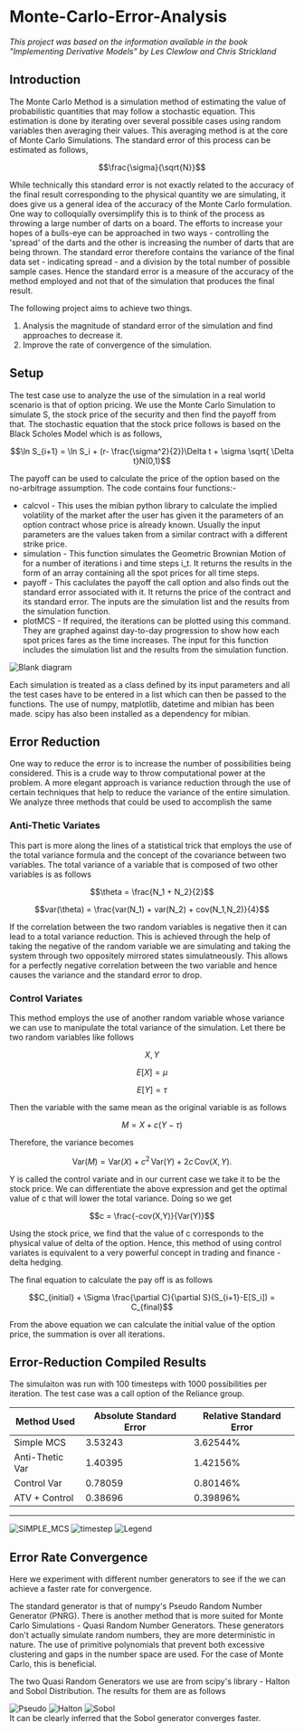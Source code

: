 # Monte-Carlo-Error-Analysis
_This project was based on the information available in the book "Implementing Derivative Models" by Les Clewlow and Chris Strickland_
## Introduction
The Monte Carlo Method is a simulation method of estimating the value of probabilistic quantities that may follow a stochastic equation. This estimation is done by iterating over several possible cases using random variables then averaging their values. This averaging method is at the core of Monte Carlo Simulations. The standard error of this process can be estimated as follows,

```math
\frac{\sigma}{\sqrt{N}}
```
While technically this standard error is not exactly related to the accuracy of the final result corresponding to the physical quantity we are simulating, it does give us a general idea of the accuracy of the Monte Carlo formulation. One way to colloquially oversimplify this is to think of the process as throwing a large number of darts on a board. The efforts to increase your hopes of a bulls-eye can be approached in two ways - controlling the 'spread' of the darts and the other is increasing the number of darts that are being thrown. The standard error therefore contains the variance of the final data set - indicating spread - and a division by the total number of possible sample cases. Hence the standard error is a measure of the accuracy of the method employed and not that of the simulation that produces the final result.

The following project aims to achieve two things.

1. Analysis the magnitude of standard error of the simulation and find approaches to decrease it.
2. Improve the rate of convergence of the simulation.

## Setup

The test case use to analyze the use of the simulation in a real world scenario is that of option pricing. We use the Monte Carlo Simulation to simulate S, the stock price of the security and then find the payoff from that. The stochastic equation that the stock price follows is based on the Black Scholes Model which is as follows,
```math
\ln S_{i+1} = \ln S_i + (r- \frac{\sigma^2}{2})\Delta t + \sigma \sqrt{ \Delta t}N(0,1)
```

The payoff can be used to calculate the price of the option based on the no-arbitrage assumption. The code contains four functions:-

* calcvol - This uses the mibian python library to calculate the implied volatility of the market after the user has given it the parameters of an option contract whose price is already known. Usually the input parameters are the values taken from a similar contract with a different strike price.
* simulation - This function simulates the Geometric Brownian Motion of for a number of iterations i and time steps i_t. It returns the results in the form of an array containing all the spot prices for all time steps.
* payoff - This caclulates the payoff the call option and also finds out the standard error associated with it. It returns the price of the contract and its standard error. The inputs are the simulation list and the results from the simulation function.
* plotMCS - If required, the iterations can be plotted using this command. They are graphed against day-to-day progression to show how each spot prices fares as the time increases. The input for this function includes the simulation list and the results from the simulation function. 


![Blank diagram](https://github.com/areenraj/Monte-Carlo-Error-Analysis/assets/80944803/2cfd075b-7fa4-4663-91e4-4f5815f9f5f5)

Each simulation is treated as a class defined by its input parameters and all the test cases have to be entered in a list which can then be passed to the functions. The use of numpy, matplotlib, datetime and mibian has been made. scipy has also been installed as a dependency for mibian. 

## Error Reduction

One way to reduce the error is to increase the number of possibilities being considered. This is a crude way to throw computational power at the problem. A more elegant approach is variance reduction through the use of certain techniques that help to reduce the variance of the entire simulation. We analyze three methods that could be used to accomplish the same

### Anti-Thetic Variates
This part is more along the lines of a statistical trick that employs the use of the total variance formula and the concept of the covariance between two variables. The total variance of a variable that is composed of two other variables is as follows
```math
\theta = \frac{N_1 + N_2}{2}
```
```math
var(\theta) = \frac{var(N_1) + var(N_2) + cov(N_1,N_2)}{4}
```
If the correlation between the two random variables is negative then it can lead to a total variance reduction. This is achieved through the help of taking the negative of the random variable we are simulating and taking the system through two oppositely mirrored states simulatneously. This allows for a perfectly negative correlation between the two variable and hence causes the variance and the standard error to drop. 

### Control Variates
This method employs the use of another random variable whose variance we can use to manipulate the total variance of the simulation. Let there be two random variables like follows
```math
X,Y
```
```math
E[X] = \mu
```
```math
E[Y] = \tau
```
Then the variable with the same mean as the original variable is as follows
```math
M = X + c(Y- \tau)
```
Therefore, the variance becomes 
```math
{\displaystyle {\textrm {Var}}(M)={\textrm {Var}}\left(X\right)+c^{2}\,{\textrm {Var}}\left(Y\right)+2c\,{\textrm {Cov}}\left(X,Y\right).}
```
Y is called the control variate and in our current case we take it to be the stock price. We can differentiate the above expression and get the optimal value of c that will lower the total variance. Doing so we get
```math
c = \frac{-cov(X,Y)}{Var(Y)}
```
Using the stock price, we find that the value of c corresponds to the physical value of delta of the option. Hence, this method of using control variates is equivalent to a very powerful concept in trading and finance - delta hedging. 

The final equation to calculate the pay off is as follows
```math
C_{initial} + \Sigma \frac{\partial C}{\partial S}(S_{i+1}-E[S_i]) = C_{final}
```
From the above equation we can calculate the initial value of the option price, the summation is over all iterations. 

## Error-Reduction Compiled Results

The simulaiton was run with 100 timesteps with 1000 possibilities per iteration. The test case was a call option of the Reliance group. 

|  Method Used  |Absolute Standard Error  |Relative Standard Error  |
|---------------|-------------------------|-------------------------|
|Simple MCS     |         3.53243         |         3.62544%        |       
|Anti-Thetic Var|         1.40395         |         1.42156%        |
|Control Var    |         0.78059         |         0.80146%        |
|ATV + Control  |         0.38696         |         0.39896%        |
____________________________________________________________________

![SIMPLE_MCS](https://github.com/areenraj/Monte-Carlo-Error-Analysis/assets/80944803/21899bb7-8abd-437a-a9d6-90675834e722)
![timestep](https://github.com/areenraj/Monte-Carlo-Error-Analysis/assets/80944803/e361b3fc-bb69-411d-a7a2-a99c9808fedf)
![Legend](https://github.com/areenraj/Monte-Carlo-Error-Analysis/assets/80944803/f74a1de2-d4d7-41d9-9ec7-b6118cc5185b)

## Error Rate Convergence

Here we experiment with different number generators to see if the we can achieve a faster rate for convergence.

The standard generator is that of numpy's Pseudo Random Number Generator (PNRG). There is another method that is more suited for Monte Carlo Simulations - Quasi Random Number Generators. These generators don't actually simulate random numbers, they are more deterministic in nature. The use of primitive polynomials that prevent both excessive clustering and gaps in the number space are used. For the case of Monte Carlo, this is beneficial. 

The two Quasi Random Generators we use are from scipy's library - Halton and Sobol Distribution. The results for them are as follows

![Pseudo](https://github.com/areenraj/Monte-Carlo-Error-Analysis/assets/80944803/e9bb3dd3-e6d5-44af-9fef-8cfd2cb65c8d)
![Halton](https://github.com/areenraj/Monte-Carlo-Error-Analysis/assets/80944803/5be27db0-12de-41cd-b11a-2ea78b0e50b7)
![Sobol](https://github.com/areenraj/Monte-Carlo-Error-Analysis/assets/80944803/e3a653cd-47c1-46ea-910d-182ee4240454)
</br>
It can be clearly inferred that the Sobol generator converges faster. 
